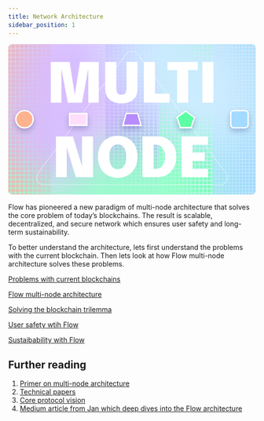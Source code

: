 ```yaml
---
title: Network Architecture
sidebar_position: 1
---
```


![banner](./images/banner.png)

Flow has pioneered a new paradigm of multi-node architecture that solves the core problem of today’s blockchains.
The result is scalable, decentralized, and secure network which ensures user safety and long-term sustainability.

To better understand the architecture, lets first understand the problems with the current blockchain. Then lets look at how Flow multi-node architecture solves these problems.


[Problems with current blockchains](./problems-with-blockchains.md)

[Flow multi-node architecture](./multi-node-architecture.md)

[Solving the blockchain trilemma](./solving-blockchain-trilemma.md)

[User safety wtih Flow](./user-safety.md)

[Sustaibability with Flow](./sustainability.md)

## Further reading
1. [Primer on multi-node architecture](https://flow.com/primer#primer-multinode)
2. [Technical papers](https://flow.com/technical-paper)
3. [Core protocol vision](https://flow.com/core-protocol-vision)
4. [Medium article from Jan which deep dives into the Flow architecture](https://jan-bernatik.medium.com/introduction-to-flow-blockchain-7532977c8af8)